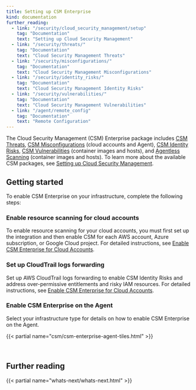 ```yaml
---
title: Setting up CSM Enterprise
kind: documentation
further_reading:
  - link: "/security/cloud_security_management/setup"
    tag: "Documentation"
    text: "Setting up Cloud Security Management"
  - link: "/security/threats/"
    tag: "Documentation"
    text: "Cloud Security Management Threats"
  - link: "/security/misconfigurations/"
    tag: "Documentation"
    text: "Cloud Security Management Misconfigurations"
  - link: "/security/identity_risks/"
    tag: "Documentation"
    text: "Cloud Security Management Identity Risks"
  - link: "/security/vulnerabilities/"
    tag: "Documentation"
    text: "Cloud Security Management Vulnerabilities"
  - link: "/agent/remote_config"
    tag: "Documentation"
    text: "Remote Configuration"
---
```


The Cloud Security Management (CSM) Enterprise package includes [CSM Threats][1], [CSM Misconfigurations][2] (cloud accounts and Agent), [CSM Identity Risks][3], [CSM Vulnerabilities][4] (container images and hosts), and [Agentless Scanning][23] (container images and hosts). To learn more about the available CSM packages, see [Setting up Cloud Security Management][8].

## Getting started

To enable CSM Enterprise on your infrastructure, complete the following steps:

### Enable resource scanning for cloud accounts

To enable resource scanning for your cloud accounts, you must first set up the integration and then enable CSM for each AWS account, Azure subscription, or Google Cloud project. For detailed instructions, see [Enable CSM Enterprise for Cloud Accounts][22].

### Set up CloudTrail logs forwarding

Set up AWS CloudTrail logs forwarding to enable CSM Identity Risks and address over-permissive entitlements and risky IAM resources. For detailed instructions, see [Enable CSM Enterprise for Cloud Accounts][22].

### Enable CSM Enterprise on the Agent

Select your infrastructure type for details on how to enable CSM Enterprise on the Agent.

{{< partial name="csm/csm-enterprise-agent-tiles.html" >}}

<br>

## Further reading

{{< partial name="whats-next/whats-next.html" >}}

[1]: /security/threats
[2]: /security/misconfigurations
[3]: /security/identity_risks
[4]: /security/vulnerabilities
[5]: https://app.datadoghq.com/security/configuration/csm/setup
[6]: /agent/remote_config
[7]: /agent/remote_config/?tab=environmentvariable#enabling-remote-configuration
[8]: /security/cloud_security_management/setup
[11]: https://www.cisa.gov/sbom
[12]: /security/cloud_security_management
[14]: /agent
[15]: /security/cloud_security_management/troubleshooting
[16]: https://kubernetes.io/docs/tasks/administer-cluster/migrating-from-dockershim/find-out-runtime-you-use/
[17]: /containers/kubernetes/installation/?tab=helm
[18]: /integrations/amazon_web_services/
[19]: https://console.aws.amazon.com/cloudtrail/home
[20]: https://console.aws.amazon.com/lambda/home
[21]: https://app.datadoghq.com/logs?query=service%3Acloudtrail
[22]: /security/cloud_security_management/setup/csm_enterprise/cloud_accounts
[23]: /security/cloud_security_management/agentless_scanning